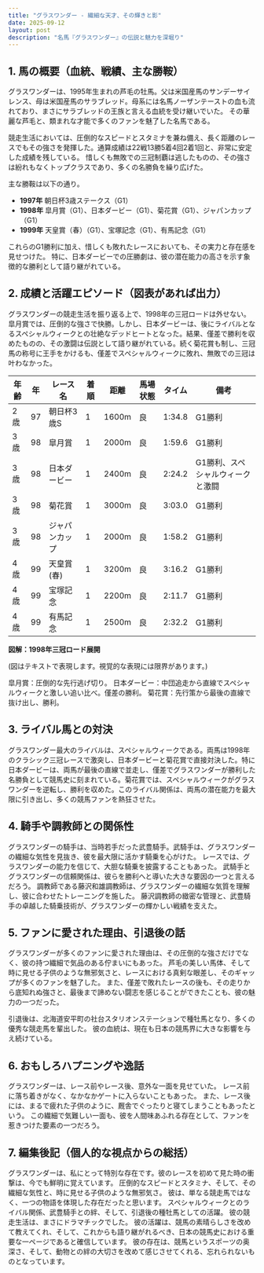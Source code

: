 ```yaml
---
title: "グラスワンダー - 繊細な天才、その輝きと影"
date: 2025-09-12
layout: post
description: "名馬『グラスワンダー』の伝説と魅力を深堀り"
---
```


## 1. 馬の概要（血統、戦績、主な勝鞍）

グラスワンダーは、1995年生まれの芦毛の牡馬。父は米国産馬のサンデーサイレンス、母は米国産馬のサラブレッド。母系には名馬ノーザンテーストの血も流れており、まさにサラブレッドの王族と言える血統を受け継いでいた。  その華麗な芦毛と、類まれな才能で多くのファンを魅了した名馬である。

競走生活においては、圧倒的なスピードとスタミナを兼ね備え、長く距離のレースでもその強さを発揮した。通算成績は22戦13勝5着4回2着1回と、非常に安定した成績を残している。  惜しくも無敗での三冠制覇は逃したものの、その強さは紛れもなくトップクラスであり、多くの名勝負を繰り広げた。

主な勝鞍は以下の通り。

* **1997年**  朝日杯3歳ステークス（G1）
* **1998年**  皐月賞（G1）、日本ダービー（G1）、菊花賞（G1）、ジャパンカップ（G1）
* **1999年**  天皇賞（春）（G1）、宝塚記念（G1）、有馬記念（G1）

これらのG1勝利に加え、惜しくも敗れたレースにおいても、その実力と存在感を見せつけた。  特に、日本ダービーでの圧勝劇は、彼の潜在能力の高さを示す象徴的な勝利として語り継がれている。


## 2. 成績と活躍エピソード（図表があれば出力）

グラスワンダーの競走生活を振り返る上で、1998年の三冠ロードは外せない。皐月賞では、圧倒的な強さで快勝。しかし、日本ダービーは、後にライバルとなるスペシャルウィークとの壮絶なデッドヒートとなった。結果、僅差で勝利を収めたものの、その激闘は伝説として語り継がれている。続く菊花賞も制し、三冠馬の称号に王手をかけるも、僅差でスペシャルウィークに敗れ、無敗での三冠は叶わなかった。


| 年齢 | 年 | レース名           | 着順 | 距離 | 馬場状態 | タイム       | 備考                               |
|-----|----|--------------------|-----|-----|---------|-------------|------------------------------------|
| 2歳 | 97 | 朝日杯3歳S          | 1   | 1600m | 良       | 1:34.8      | G1勝利                               |
| 3歳 | 98 | 皐月賞             | 1   | 2000m | 良       | 1:59.6      | G1勝利                               |
| 3歳 | 98 | 日本ダービー         | 1   | 2400m | 良       | 2:24.2      | G1勝利、スペシャルウィークと激闘      |
| 3歳 | 98 | 菊花賞             | 1   | 3000m | 良       | 3:03.0      | G1勝利                               |
| 3歳 | 98 | ジャパンカップ       | 1   | 2000m | 良       | 1:58.2      | G1勝利                               |
| 4歳 | 99 | 天皇賞(春)         | 1   | 3200m | 良       | 3:16.2      | G1勝利                               |
| 4歳 | 99 | 宝塚記念           | 1   | 2200m | 良       | 2:11.7      | G1勝利                               |
| 4歳 | 99 | 有馬記念           | 1   | 2500m | 良       | 2:32.2      | G1勝利                               |


**図解：1998年三冠ロード展開**

(図はテキストで表現します。視覚的な表現には限界があります。)

皐月賞：圧倒的な先行逃げ切り。
日本ダービー：中団追走から直線でスペシャルウィークと激しい追い比べ。僅差の勝利。
菊花賞：先行策から最後の直線で抜け出し、勝利。


## 3. ライバル馬との対決

グラスワンダー最大のライバルは、スペシャルウィークである。両馬は1998年のクラシック三冠レースで激突し、日本ダービーと菊花賞で直接対決した。特に日本ダービーは、両馬が最後の直線で並走し、僅差でグラスワンダーが勝利した名勝負として競馬史に刻まれている。菊花賞では、スペシャルウィークがグラスワンダーを逆転し、勝利を収めた。このライバル関係は、両馬の潜在能力を最大限に引き出し、多くの競馬ファンを熱狂させた。


## 4. 騎手や調教師との関係性

グラスワンダーの騎手は、当時若手だった武豊騎手。武騎手は、グラスワンダーの繊細な気性を見抜き、彼を最大限に活かす騎乗を心がけた。  レースでは、グラスワンダーの能力を信じて、大胆な騎乗を披露することもあった。  武騎手とグラスワンダーの信頼関係は、彼らを勝利へと導いた大きな要因の一つと言えるだろう。  調教師である藤沢和雄調教師は、グラスワンダーの繊細な気質を理解し、彼に合わせたトレーニングを施した。  藤沢調教師の緻密な管理と、武豊騎手の卓越した騎乗技術が、グラスワンダーの輝かしい戦績を支えた。


## 5. ファンに愛された理由、引退後の話

グラスワンダーが多くのファンに愛された理由は、その圧倒的な強さだけでなく、彼の持つ繊細で気品のある佇まいにもあった。  芦毛の美しい馬体、そして時に見せる子供のような無邪気さと、レースにおける真剣な眼差し、そのギャップが多くのファンを魅了した。  また、僅差で敗れたレースの後も、その走りから底知れぬ強さと、最後まで諦めない闘志を感じることができたことも、彼の魅力の一つだった。

引退後は、北海道安平町の社台スタリオンステーションで種牡馬となり、多くの優秀な競走馬を輩出した。  彼の血統は、現在も日本の競馬界に大きな影響を与え続けている。


## 6. おもしろハプニングや逸話

グラスワンダーは、レース前やレース後、意外な一面を見せていた。  レース前に落ち着きがなく、なかなかゲートに入らないこともあった。  また、レース後には、まるで疲れた子供のように、厩舎でぐったりと寝てしまうこともあったという。  この繊細で気難しい一面も、彼を人間味あふれる存在として、ファンを惹きつけた要素の一つだろう。


## 7. 編集後記（個人的な視点からの総括）

グラスワンダーは、私にとって特別な存在です。彼のレースを初めて見た時の衝撃は、今でも鮮明に覚えています。  圧倒的なスピードとスタミナ、そして、その繊細な気性と、時に見せる子供のような無邪気さ。  彼は、単なる競走馬ではなく、一つの物語を体現した存在だったと思います。  スペシャルウィークとのライバル関係、武豊騎手との絆、そして、引退後の種牡馬としての活躍。  彼の競走生活は、まさにドラマチックでした。  彼の活躍は、競馬の素晴らしさを改めて教えてくれ、そして、これからも語り継がれるべき、日本の競馬史における重要な一ページであると確信しています。  彼の存在は、競馬というスポーツの奥深さ、そして、動物との絆の大切さを改めて感じさせてくれる、忘れられないものとなっています。
